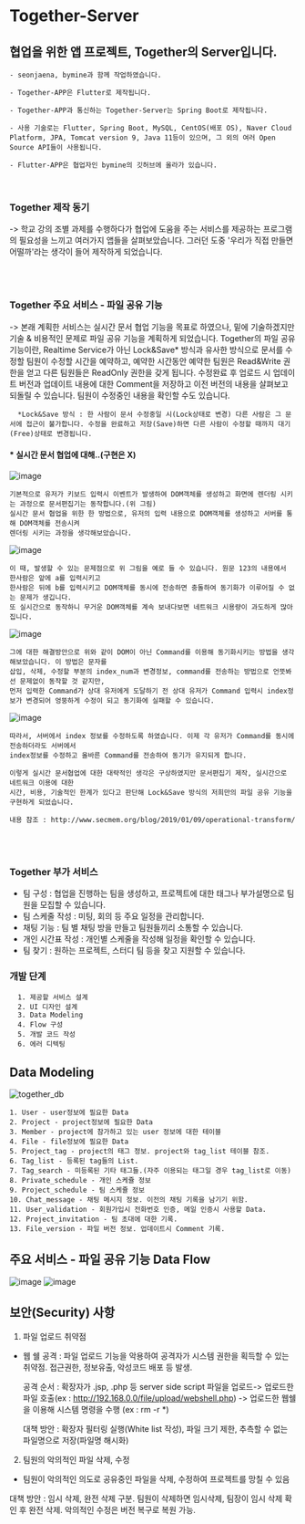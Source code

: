 # Together-Server

## 협업을 위한 앱 프로젝트, Together의 Server입니다.


```
- seonjaena, bymine과 함께 작업하였습니다.

- Together-APP은 Flutter로 제작됩니다.

- Together-APP과 통신하는 Together-Server는 Spring Boot로 제작됩니다.

- 사용 기술로는 Flutter, Spring Boot, MySQL, CentOS(배포 OS), Naver Cloud Platform, JPA, Tomcat version 9, Java 11등이 있으며, 그 외의 여러 Open Source API들이 사용됩니다.

- Flutter-APP은 협업자인 bymine의 깃허브에 올라가 있습니다.

```

</br>

### Together 제작 동기


-> 학교 강의 조별 과제를 수행하다가 협업에 도움을 주는 서비스를 제공하는 프로그램의 필요성을 느끼고 여러가지 앱들을 살펴보았습니다.
그러던 도중 '우리가 직접 만들면 어떨까'라는 생각이 들어 제작하게 되었습니다.
  

</br>
</br>

### Together 주요 서비스 - 파일 공유 기능


-> 본래 계획한 서비스는 실시간 문서 협업 기능을 목표로 하였으나, 밑에 기술하겠지만 기술 & 비용적인 문제로 파일 공유 기능을 계획하게 되었습니다.
  Together의 파일 공유 기능이란, Realtime Service가 아닌 Lock&Save* 방식과 유사한 방식으로 문서를 수정할 팀원이 수정할 시간을 예약하고, 예약한 시간동안 예약한 팀원은 Read&Write 권한을 얻고 다른 팀원들은 ReadOnly 권한을 갖게 됩니다. 수정완료 후 업로드 시 업데이트 버전과 업데이트 내용에 대한 Comment을 저장하고 이전 버전의 내용을 살펴보고 되돌릴 수 있습니다. 팀원이 수정중인 내용을 확인할 수도 있습니다.

```
  *Lock&Save 방식 : 한 사람이 문서 수정중일 시(Lock상태로 변경) 다른 사람은 그 문서에 접근이 불가합니다. 수정을 완료하고 저장(Save)하면 다른 사람이 수정할 때까지 대기(Free)상태로 변경됩니다. 
```

#### * 실시간 문서 협업에 대해..(구현은 X)

![image](https://user-images.githubusercontent.com/48385816/147059871-f671ef8c-f194-43f9-b671-92c96850efec.png)
```
기본적으로 유저가 키보드 입력시 이벤트가 발생하여 DOM객체를 생성하고 화면에 렌더링 시키는 과정으로 문서편집기는 동작합니다.(위 그림)
실시간 문서 협업을 위한 한 방법으로, 유저의 입력 내용으로 DOM객체를 생성하고 서버를 통해 DOM객체를 전송시켜 
렌더링 시키는 과정을 생각해보았습니다.
```
  ![image](https://user-images.githubusercontent.com/48385816/147061070-d8d2f210-75fe-47fa-90ff-e65d1f4de0e2.png)
```
이 때, 발생할 수 있는 문제점으로 위 그림을 예로 들 수 있습니다. 원문 123의 내용에서 한사람은 앞에 a를 입력시키고
한사람은 뒤에 b를 입력시키고 DOM객체를 동시에 전송하면 충돌하여 동기화가 이루어질 수 없는 문제가 생깁니다. 
또 실시간으로 동작하니 무거운 DOM객체를 계속 보내다보면 네트워크 시용량이 과도하게 많아집니다.
```  
  ![image](https://user-images.githubusercontent.com/48385816/147061697-df6db08e-d6a7-4b98-a0ba-e35f5f3465d3.png)
```
그에 대한 해결방안으로 위와 같이 DOM이 아닌 Command를 이용해 동기화시키는 방법을 생각해보았습니다. 이 방법은 문자를 
삽입, 삭제, 수정할 부분의 index_num과 변경정보, command를 전송하는 방법으로 언뜻봐선 문제없이 동작할 것 같지만, 
먼저 입력한 Command가 상대 유저에게 도달하기 전 상대 유저가 Command 입력시 index정보가 변경되어 엉뚱하게 수정이 되고 동기화에 실패할 수 있습니다.
```  
  ![image](https://user-images.githubusercontent.com/48385816/147063047-f37844fb-f627-4266-9926-0ade254e8932.png)
```  
따라서, 서버에서 index 정보를 수정하도록 하였습니다. 이제 각 유저가 Command를 동시에 전송하더라도 서버에서 
index정보를 수정하고 올바른 Command를 전송하여 동기가 유지되게 합니다.
  
이렇게 실시간 문서협업에 대한 대략적인 생각은 구상하였지만 문서편집기 제작, 실시간으로 네트워크 이용에 대한 
시간, 비용, 기술적인 한계가 있다고 판단해 Lock&Save 방식의 저희만의 파일 공유 기능을 구현하게 되었습니다.

내용 참조 : http://www.secmem.org/blog/2019/01/09/operational-transform/
```

</br>
</br>

### Together 부가 서비스
  
  
- 팀 구성 : 협업을 진행하는 팀을 생성하고, 프로젝트에 대한 태그나 부가설명으로 팀원을 모집할 수 있습니다.
- 팀 스케줄 작성 : 미팅, 회의 등 주요 일정을 관리합니다.
- 채팅 기능 : 팀 별 채팅 방을 만들고 팀원들끼리 소통할 수 있습니다.
- 개인 시간표 작성 : 개인별 스케줄을 작성해 일정을 확인할 수 있습니다.
- 팀 찾기 : 원하는 프로젝트, 스터디 팀 등을 찾고 지원할 수 있습니다.



### 개발 단계


```
  1. 제공할 서비스 설계
  2. UI 디자인 설계
  3. Data Modeling
  4. Flow 구성
  5. 개발 코드 작성
  6. 에러 디텍팅
```

## Data Modeling

![together_db](https://user-images.githubusercontent.com/48385816/146754847-fdf41440-a5b5-4d10-9e18-9a34d3a29888.png)


```
1. User - user정보에 필요한 Data
2. Project - project정보에 필요한 Data
3. Member - project에 참가하고 있는 user 정보에 대한 테이블
4. File - file정보에 필요한 Data
5. Project_tag - project의 태그 정보. project와 tag_list 테이블 참조.
6. Tag_list - 등록된 tag들의 List.
7. Tag_search - 미등록된 기타 태그들.(자주 이용되는 태그일 경우 tag_list로 이동)
8. Private_schedule - 개인 스케쥴 정보
9. Project_schedule - 팀 스케쥴 정보
10. Chat_message - 채팅 메시지 정보. 이전의 채팅 기록을 남기기 위함.
11. User_validation - 회원가입시 전화번호 인증, 메일 인증시 사용할 Data.
12. Project_invitation - 팀 초대에 대한 기록.
13. File_version - 파일 버전 정보. 업데이트시 Comment 기록.
```


## 주요 서비스 - 파일 공유 기능 Data Flow

![image](https://user-images.githubusercontent.com/48385816/147059093-a1cab1f3-f7af-48ea-a6a4-2efb495b4537.png)
![image](https://user-images.githubusercontent.com/48385816/147059190-aff00143-ce64-4680-ae4d-e6654eb5c97d.png)



## 보안(Security) 사항
1. 파일 업로드 취약점
  - 웹 쉘 공격
    : 파일 업로드 기능을 악용하여 공격자가 시스템 권한을 획득할 수 있는 취약점.
    접근권한, 정보유출, 악성코드 배포 등 발생.
    
    공격 순서 : 확장자가 .jsp, .php 등 server side script 파일을 업로드-> 업로드한 파일 호출(ex : http://192.168.0.0/file/upload/webshell.php)
    -> 업로드한 웹쉘을 이용해 시스템 명령을 수행 (ex : rm -r *)
    
    대책 방안 : 확장자 필터링 실행(White list 작성), 파일 크기 제한, 추측할 수 없는 파일명으로 저장(파일명 해시화) 
    
2. 팀원의 악의적인 파일 삭제, 수정
  - 팀원이 악의적인 의도로 공유중인 파일을 삭제, 수정하여 프로젝트를 망칠 수 있음
  
  대책 방안 : 임시 삭제, 완전 삭제 구분. 팀원이 삭제하면 임시삭제, 팀장이 임시 삭제 확인 후 완전 삭제. 악의적인 수정은 버전 복구로 복원 가능.
